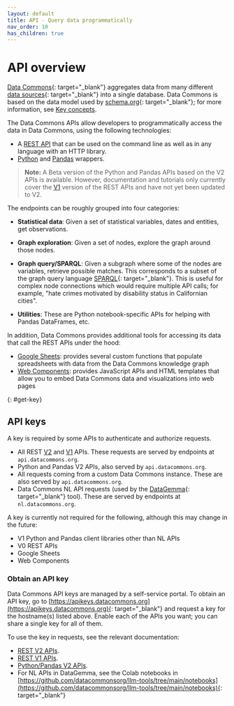 ```yaml
---
layout: default
title: API - Query data programmatically
nav_order: 10
has_children: true
---
```



# API overview

[Data Commons](https://datacommons.org){: target="_blank"} aggregates data from many
different [data sources](https://datacommons.org/datasets){: target="_blank"} into a single
database. Data Commons is based on the data model used by
[schema.org](https://schema.org){: target="_blank"}; for more information, see [Key concepts](/data_model.html).

The Data Commons APIs allow developers to programmatically access the data in Data Commons, using the following technologies:

* A [REST API](/api/rest/v2) that can be used on the command line as well as in any language with an HTTP library.
* [Python](/api/python) and [Pandas](/api/pandas) wrappers.

> **Note:** A Beta version of the Python and Pandas APIs based on the V2 APIs is available. However, documentation and tutorials only currently cover the [V1](/api/rest/v1) version of the REST APIs and have not yet been updated to V2.

The endpoints can be roughly grouped into four categories:

-   **Statistical data**: Given a set of statistical variables, dates and entities, get observations.

-   **Graph exploration**: Given a set of nodes, explore the
    graph around those nodes.

-   **Graph query/SPARQL**: Given a subgraph where some of the nodes are
    variables, retrieve possible matches. This corresponds to a subset of the
    graph query language [SPARQL](https://www.w3.org/TR/rdf-sparql-query/){: target="_blank"}. This is useful for complex node connections which would require multiple API calls; for example, "hate crimes motivated by disability status in Californian cities".

-   **Utilities**: These are Python notebook-specific APIs for helping with
    Pandas DataFrames, etc.

In addition, Data Commons provides additional tools for accessing its data that call the REST APIs under the hood:

- [Google Sheets](sheets/index.md): provides several custom functions that populate spreadsheets with data from the Data Commons knowledge graph
- [Web Components](web_components/index.md): provides JavaScript APIs and HTML templates that allow you to embed Data Commons data and visualizations into web pages

{: #get-key}
## API keys

A key is required by some APIs to authenticate and authorize requests.
- All REST [V2](rest/v2/index.md) and [V1](rest/v1/index.md) APIs. These requests are served by endpoints at `api.datacommons.org`.
- Python and Pandas V2 APIs, also served by `api.datacommons.org`.
- All requests coming from a custom Data Commons instance. These are also served by `api.datacommons.org`.
- Data Commons NL API requests (used by the [DataGemma](https://ai.google.devgit/gemma/docs/datagemma){: target="_blank"} tool). These are served by endpoints at `nl.datacommons.org`.

A key is currently not required for the following, although this may change in the future:
- V1 Python and Pandas client libraries other than NL APIs
- V0 REST APIs
- Google Sheets
- Web Components

### Obtain an API key

Data Commons API keys are managed by a self-service portal. To obtain an API key, go to [https://apikeys.datacommons.org](https://apikeys.datacommons.org){: target="_blank"}  and request a key for the hostname(s) listed above. Enable each of the APIs you want; you can share a single key for all of them.

To use the key in requests, see the relevant documentation:
- [REST V2 APIs](/api/rest/v2/index.html#authentication).
- [REST V1 APIs](/api/rest/v1/getting_started.html#authentication).
- [Python/Pandas V2 APIs](api/python/v2/index.html#authentication).
- For NL APIs in DataGemma, see the Colab notebooks in [https://github.com/datacommonsorg/llm-tools/tree/main/notebooks](https://github.com/datacommonsorg/llm-tools/tree/main/notebooks){: target="_blank"}



